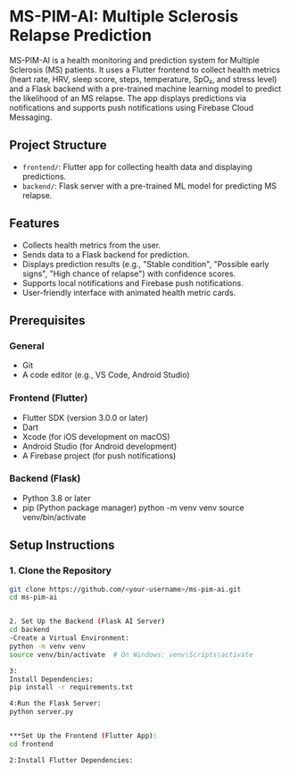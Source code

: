 # MS-PIM-AI: Multiple Sclerosis Relapse Prediction

MS-PIM-AI is a health monitoring and prediction system for Multiple Sclerosis (MS) patients. It uses a Flutter frontend to collect health metrics (heart rate, HRV, sleep score, steps, temperature, SpO₂, and stress level) and a Flask backend with a pre-trained machine learning model to predict the likelihood of an MS relapse. The app displays predictions via notifications and supports push notifications using Firebase Cloud Messaging.

## Project Structure

- `frontend/`: Flutter app for collecting health data and displaying predictions.
- `backend/`: Flask server with a pre-trained ML model for predicting MS relapse.

## Features

- Collects health metrics from the user.
- Sends data to a Flask backend for prediction.
- Displays prediction results (e.g., "Stable condition", "Possible early signs", "High chance of relapse") with confidence scores.
- Supports local notifications and Firebase push notifications.
- User-friendly interface with animated health metric cards.

## Prerequisites

### General
- Git
- A code editor (e.g., VS Code, Android Studio)

### Frontend (Flutter)
- Flutter SDK (version 3.0.0 or later)
- Dart
- Xcode (for iOS development on macOS)
- Android Studio (for Android development)
- A Firebase project (for push notifications)

### Backend (Flask)
- Python 3.8 or later
- pip (Python package manager)
python -m venv venv
source venv/bin/activate

## Setup Instructions

### 1. Clone the Repository
```bash
git clone https://github.com/<your-username>/ms-pim-ai.git
cd ms-pim-ai


2. Set Up the Backend (Flask AI Server)
cd backend
-Create a Virtual Environment:
python -m venv venv
source venv/bin/activate  # On Windows: venv\Scripts\activate

3:
Install Dependencies:
pip install -r requirements.txt

4:Run the Flask Server:
python server.py


***Set Up the Frontend (Flutter App):
cd frontend

2:Install Flutter Dependencies:


